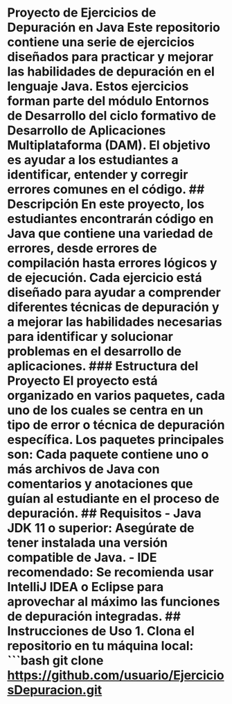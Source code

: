 # Proyecto de Ejercicios de Depuración en Java Este repositorio contiene una serie de ejercicios diseñados para practicar y mejorar las habilidades de depuración en el lenguaje Java. Estos ejercicios forman parte del módulo **Entornos de Desarrollo** del ciclo formativo de **Desarrollo de Aplicaciones Multiplataforma (DAM)**. El objetivo es ayudar a los estudiantes a identificar, entender y corregir errores comunes en el código. ## Descripción En este proyecto, los estudiantes encontrarán código en Java que contiene una variedad de errores, desde errores de compilación hasta errores lógicos y de ejecución. Cada ejercicio está diseñado para ayudar a comprender diferentes técnicas de depuración y a mejorar las habilidades necesarias para identificar y solucionar problemas en el desarrollo de aplicaciones. ### Estructura del Proyecto El proyecto está organizado en varios paquetes, cada uno de los cuales se centra en un tipo de error o técnica de depuración específica. Los paquetes principales son: Cada paquete contiene uno o más archivos de Java con comentarios y anotaciones que guían al estudiante en el proceso de depuración. ## Requisitos - **Java JDK 11 o superior**: Asegúrate de tener instalada una versión compatible de Java. - **IDE recomendado**: Se recomienda usar IntelliJ IDEA o Eclipse para aprovechar al máximo las funciones de depuración integradas. ## Instrucciones de Uso 1. Clona el repositorio en tu máquina local: ```bash git clone https://github.com/usuario/EjerciciosDepuracion.git